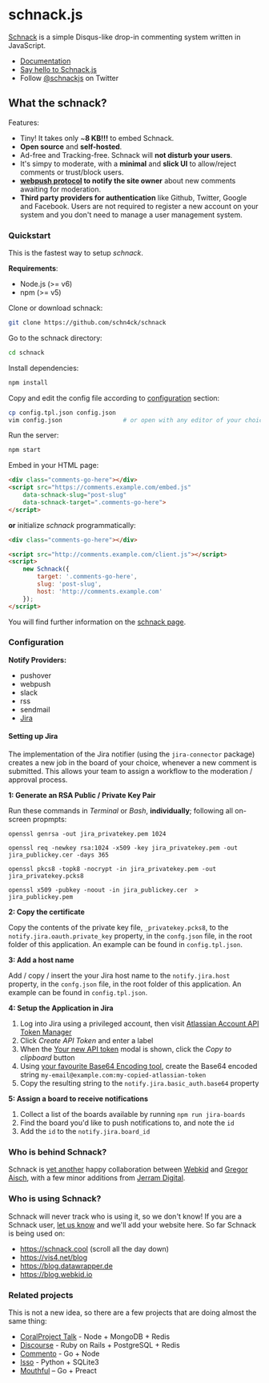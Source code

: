 # schnack.js

[Schnack](https://dict.leo.org/englisch-deutsch/schnack) is a simple Disqus-like drop-in commenting system written in JavaScript.

* [Documentation](https://schnack.cool/)
* [Say hello to Schnack.js](https://www.vis4.net/blog/2017/10/hello-schnack/)
* Follow [@schnackjs](https://twitter.com/schnackjs) on Twitter

## What the schnack?

Features:
- Tiny! It takes only ~**8 KB!!!** to embed Schnack.
- **Open source** and **self-hosted**.
- Ad-free and Tracking-free. Schnack will **not disturb your users**.
- It's simpy to moderate, with a **minimal** and **slick UI** to allow/reject comments or trust/block users.
- **[webpush protocol](https://tools.ietf.org/html/draft-ietf-webpush-protocol-12) to notify the site owner** about new comments awaiting for moderation.
- **Third party providers for authentication** like Github, Twitter, Google and Facebook. Users are not required to register a new account on your system and you don't need to manage a user management system.

### Quickstart

This is the fastest way to setup *schnack*.

**Requirements**:
- Node.js (>= v6)
- npm (>= v5)

Clone or download schnack:

```bash
git clone https://github.com/schn4ck/schnack
```

Go to the schnack directory:
```bash
cd schnack
```

Install dependencies:
```bash
npm install
```

Copy and edit the config file according to [configuration](https://schnack.cool/#configuration) section:

```bash
cp config.tpl.json config.json
vim config.json                 # or open with any editor of your choice
```

Run the server:
```bash
npm start
```

Embed in your HTML page:

```html
<div class="comments-go-here"></div>
<script src="https://comments.example.com/embed.js"
    data-schnack-slug="post-slug"
    data-schnack-target=".comments-go-here">
</script>
```

**or** initialize *schnack* programmatically:

```html
<div class="comments-go-here"></div>

<script src="http://comments.example.com/client.js"></script>
<script>
    new Schnack({
        target: '.comments-go-here',
        slug: 'post-slug',
        host: 'http://comments.example.com'
    });
</script>
```

You will find further information on the [schnack page](https://schnack.cool/).

### Configuration

**Notify Providers:**

* pushover
* webpush
* slack
* rss
* sendmail
* [Jira](https://developer.atlassian.com/cloud/jira/platform/rest/v3/)

#### Setting up Jira

The implementation of the Jira notifier (using the `jira-connector` package) creates a new job in the board of your choice, whenever a new comment is submitted. This allows your team to assign a workflow to the moderation / approval process.

**1: Generate an RSA Public / Private Key Pair**

Run these commands in _Terminal_ or _Bash_, **individually**; following all on-screen propmpts:

```
openssl genrsa -out jira_privatekey.pem 1024
```
```
openssl req -newkey rsa:1024 -x509 -key jira_privatekey.pem -out jira_publickey.cer -days 365
```
```
openssl pkcs8 -topk8 -nocrypt -in jira_privatekey.pem -out jira_privatekey.pcks8
```
```
openssl x509 -pubkey -noout -in jira_publickey.cer  > jira_publickey.pem
```

**2: Copy the certificate**

Copy the contents of the private key file, `_privatekey.pcks8`, to the `notify.jira.oauth.private_key` property, in the `confg.json` file, in the root folder of this application. An example can be found in `config.tpl.json`.

**3: Add a host name**

Add / copy / insert the your Jira host name to the `notify.jira.host` property, in the `confg.json` file, in the root folder of this application. An example can be found in `config.tpl.json`.

**4: Setup the Application in Jira**

1. Log into Jira using a privileged account, then visit [Atlassian Account API Token Manager](https://id.atlassian.com/manage/api-tokens)
1. Click _Create API Token_ and enter a label
1. When the [Your new API token](https://confluence.atlassian.com/cloud/files/938839638/938839639/1/1507010022324/Screen+Shot+2017-09-25+at+5.09.09+pm.png) modal is shown, click the _Copy to clipboard_ button
1. Using [your favourite Base64 Encoding tool](https://www.base64decode.org/), create the Base64 encoded string `my-email@example.com:my-copied-atlassian-token`
1. Copy the resulting string to the `notify.jira.basic_auth.base64` property

**5: Assign a board to receive notifications**

1. Collect a list of the boards available by running `npm run jira-boards`
2. Find the board you'd like to push notifications to, and note the `id`
3. Add the `id` to the `notify.jira.board_id`

### Who is behind Schnack?

Schnack is [yet another](https://github.com/gka/canvid/) happy collaboration between [Webkid](https://webkid.io/) and [Gregor Aisch](https://www.vis4.net), with a few minor additions from [Jerram Digital](https://jerram.co.uk/).

### Who is using Schnack?

Schnack will never track who is using it, so we don't know! If you are a Schnack user, [let us know](https://twitter.com/schnackjs) and we'll add your website here. So far Schnack is being used on:

* https://schnack.cool (scroll all the day down)
* https://vis4.net/blog
* https://blog.datawrapper.de
* https://blog.webkid.io

### Related projects

This is not a new idea, so there are a few projects that are doing almost the same thing:

* [CoralProject Talk](https://github.com/coralproject/talk) - Node + MongoDB + Redis
* [Discourse](https://github.com/discourse/discourse) - Ruby on Rails + PostgreSQL + Redis
* [Commento](https://github.com/adtac/commento) - Go + Node
* [Isso](https://github.com/posativ/isso/) - Python + SQLite3
* [Mouthful](https://mouthful.dizzy.zone) – Go + Preact

